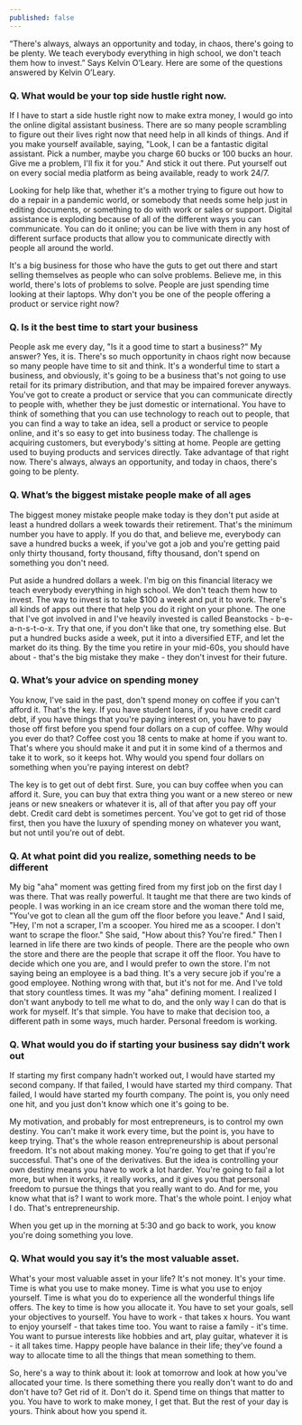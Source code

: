 ```yaml
---
published: false
---
```


“There's always, always an opportunity and today, in chaos, there's going to be plenty. We teach everybody everything in high school, we don't teach them how to invest.” Says Kelvin O’Leary. 
Here are some of the questions answered by Kelvin O’Leary.

### Q. What would be your top side hustle right now.
If I have to start a side hustle right now to make extra money, I would go into the online digital assistant business. There are so many people scrambling to figure out their lives right now that need help in all kinds of things. And if you make yourself available, saying, "Look, I can be a fantastic digital assistant. Pick a number, maybe you charge 60 bucks or 100 bucks an hour. Give me a problem, I'll fix it for you." And stick it out there. Put yourself out on every social media platform as being available, ready to work 24/7.

Looking for help like that, whether it's a mother trying to figure out how to do a repair in a pandemic world, or somebody that needs some help just in editing documents, or something to do with work or sales or support. Digital assistance is exploding because of all of the different ways you can communicate. You can do it online; you can be live with them in any host of different surface products that allow you to communicate directly with people all around the world.

It's a big business for those who have the guts to get out there and start selling themselves as people who can solve problems. Believe me, in this world, there's lots of problems to solve. People are just spending time looking at their laptops. Why don't you be one of the people offering a product or service right now? 

### Q. Is it the best time to start your business
People ask me every day, "Is it a good time to start a business?" My answer? Yes, it is. There's so much opportunity in chaos right now because so many people have time to sit and think. It's a wonderful time to start a business, and obviously, it's going to be a business that's not going to use retail for its primary distribution, and that may be impaired forever anyways. You've got to create a product or service that you can communicate directly to people with, whether they be just domestic or international. You have to think of something that you can use technology to reach out to people, that you can find a way to take an idea, sell a product or service to people online, and it's so easy to get into business today. The challenge is acquiring customers, but everybody's sitting at home. People are getting used to buying products and services directly. Take advantage of that right now. There's always, always an opportunity, and today in chaos, there's going to be plenty.

### Q. What’s the biggest mistake people make of all ages
The biggest money mistake people make today is they don't put aside at least a hundred dollars a week towards their retirement. That's the minimum number you have to apply. If you do that, and believe me, everybody can save a hundred bucks a week, if you've got a job and you're getting paid only thirty thousand, forty thousand, fifty thousand, don't spend on something you don't need.

Put aside a hundred dollars a week. I'm big on this financial literacy we teach everybody everything in high school. We don't teach them how to invest. The way to invest is to take $100 a week and put it to work. There's all kinds of apps out there that help you do it right on your phone. The one that I've got involved in and I've heavily invested is called Beanstocks - b-e-a-n-s-t-o-x. Try that one, if you don't like that one, try something else. But put a hundred bucks aside a week, put it into a diversified ETF, and let the market do its thing. By the time you retire in your mid-60s, you should have about - that's the big mistake they make - they don't invest for their future.

### Q. What’s your advice on spending money
You know, I've said in the past, don't spend money on coffee if you can't afford it. That's the key. If you have student loans, if you have credit card debt, if you have things that you're paying interest on, you have to pay those off first before you spend four dollars on a cup of coffee. Why would you ever do that? Coffee cost you 18 cents to make at home if you want to. That's where you should make it and put it in some kind of a thermos and take it to work, so it keeps hot. Why would you spend four dollars on something when you're paying interest on debt?

The key is to get out of debt first. Sure, you can buy coffee when you can afford it. Sure, you can buy that extra thing you want or a new stereo or new jeans or new sneakers or whatever it is, all of that after you pay off your debt. Credit card debt is sometimes percent. You've got to get rid of those first, then you have the luxury of spending money on whatever you want, but not until you're out of debt.

### Q. At what point did you realize, something needs to be different
My big "aha" moment was getting fired from my first job on the first day I was there. That was really powerful. It taught me that there are two kinds of people. I was working in an ice cream store and the woman there told me, "You've got to clean all the gum off the floor before you leave." And I said, "Hey, I'm not a scraper, I'm a scooper. You hired me as a scooper. I don't want to scrape the floor." She said, "How about this? You're fired." Then I learned in life there are two kinds of people. There are the people who own the store and there are the people that scrape it off the floor. You have to decide which one you are, and I would prefer to own the store. I'm not saying being an employee is a bad thing. It's a very secure job if you're a good employee. Nothing wrong with that, but it's not for me. And I've told that story countless times. It was my "aha" defining moment. I realized I don't want anybody to tell me what to do, and the only way I can do that is work for myself. It's that simple. You have to make that decision too, a different path in some ways, much harder. Personal freedom is working.

### Q. What would you do if starting your business say didn’t work out
If starting my first company hadn't worked out, I would have started my second company. If that failed, I would have started my third company. That failed, I would have started my fourth company. The point is, you only need one hit, and you just don't know which one it's going to be.

My motivation, and probably for most entrepreneurs, is to control my own destiny. You can't make it work every time, but the point is, you have to keep trying. That's the whole reason entrepreneurship is about personal freedom. It's not about making money. You're going to get that if you're successful. That's one of the derivatives. But the idea is controlling your own destiny means you have to work a lot harder. You're going to fail a lot more, but when it works, it really works, and it gives you that personal freedom to pursue the things that you really want to do. And for me, you know what that is? I want to work more. That's the whole point. I enjoy what I do. That's entrepreneurship.

When you get up in the morning at 5:30 and go back to work, you know you're doing something you love.


### Q. What would you say it’s the most valuable asset.
What's your most valuable asset in your life? It's not money. It's your time.  
Time is what you use to make money. Time is what you use to enjoy yourself. Time is what you do to experience all the wonderful things life offers. The key to time is how you allocate it. You have to set your goals, sell your objectives to yourself. You have to work - that takes x hours. You want to enjoy yourself - that takes time too. You want to raise a family - it's time. You want to pursue interests like hobbies and art, play guitar, whatever it is - it all takes time. Happy people have balance in their life; they've found a way to allocate time to all the things that mean something to them.

So, here's a way to think about it: look at tomorrow and look at how you've allocated your time. Is there something there you really don't want to do and don't have to? Get rid of it. Don't do it. Spend time on things that matter to you. You have to work to make money, I get that. But the rest of your day is yours. Think about how you spend it.

